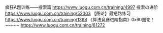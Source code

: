 疯狂A题训练——搜索篇
https://www.luogu.com.cn/training/4997
搜索の进阶
https://www.luogu.com.cn/training/53303
【图论】最短路练习
https://www.luogu.com.cn/training/1368
《算法竞赛进阶指南》0x60图论！~~~~~
https://www.luogu.com.cn/training/81272
